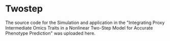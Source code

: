 # Twostep

The source code for the Simulation and application in the "Integrating Proxy Intermediate Omics Traits in a Nonlinear Two-Step Model for Accurate Phenotype Prediction" was uploaded here.
